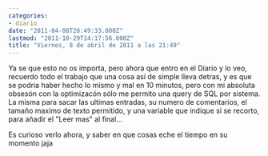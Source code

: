 ```yaml
---
categories:
- diario
date: "2011-04-08T20:49:33.000Z"
lastmod: "2011-10-29T14:17:56.000Z"
title: "Viernes, 8 de abril de 2011 a las 21:49"
---
```


Ya se que esto no os importa, pero ahora que entro en el Diario y lo veo, recuerdo todo el trabajo que una cosa asi de simple lleva detras, y es que se podria haber hecho lo mismo y mal en 10 minutos, pero con mi absoluta obsesón con la optimizacón sólo me permito una query de SQL por sistema. La misma para sacar las ultimas entradas, su numero de comentarios, el tamaño maximo de texto permitido, y una variable que indique si se recorto, para añadir el "Leer mas" al final...


Es curioso verlo ahora, y saber en que cosas eche el tiempo en su momento jaja
